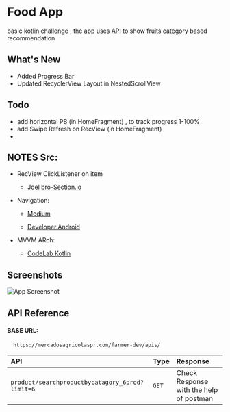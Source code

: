 
# Food App

basic kotlin challenge , the  app uses API to show fruits category based recommendation 

## What's New

 - Added Progress Bar 
 - Updated RecyclerView Layout in NestedScrollView
 
## Todo
- add horizontal PB (in HomeFragment) , to track progress  1-100%
- add Swipe Refresh on RecView (in HomeFragment)
- 


## NOTES Src:

- RecView ClickListener on item
  - [Joel bro-Section.io](https://www.section.io/engineering-education/handling-recyclerview-clicks-the-right-way/)

- Navigation: 
    - [Medium](https://medium.com/@muhamed.riyas/navigation-component-the-complete-guide-c51c9911684)

    - [Developer.Android](https://developer.android.com/guide/navigation/navigation-getting-started)

- MVVM ARch: 
    - [CodeLab Kotlin](https://developer.android.com/codelabs/kotlin-android-training-view-model?index=..%2F..android-kotlin-fundamentals#0)





## Screenshots

![App Screenshot](https://via.placeholder.com/468x300?text=App+Screenshot+Here)


## API Reference

#### BASE URL:

```http
  https://mercadosagricolaspr.com/farmer-dev/apis/
```

| API | Type     | Response                |
| :-------- | :------- | :------------------------- |
| `product/searchproductbycatagory_6prod?limit=6` | `GET` | Check Response with the help of postman |



